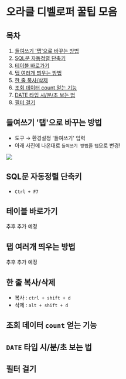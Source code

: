 # 오라클 디벨로퍼 꿀팁 모음

## 목차
1. [들여쓰기 '탭'으로 바꾸는 방법](#들여쓰기-탭으로-바꾸는-방법)
2. [SQL문 자동정렬 단축키](#sql문-자동정렬-단축키)
3. [테이블 바로가기](#테이블-바로가기)
4. [탭 여러개 띄우는 방법](#탭-여러개-띄우는-방법)
5. [한 줄 복사/삭제](#한-줄-복사삭제)
6. [조회 데이터 count 얻는 기능](#조회-데이터-count-얻는-기능)
7. [DATE 타입 시/분/초 보는 법](#date-타입-시분초-보는-법)
8. [필터 걸기](#필터-걸기)


## 들여쓰기 '탭'으로 바꾸는 방법
- 도구 &rightarrow; 환경설정 '들여쓰기' 입력 
- 아래 사진에 나온대로 `들여쓰기 방법`을 `탭`으로 변경!

![](https://velog.velcdn.com/images/djdjdddd/post/7f3c5519-8bfe-4686-801e-f857b87b1edd/image.png)



## SQL문 자동정렬 단축키
- `Ctrl + F7`

## 테이블 바로가기
추후 추가 예정

## 탭 여러개 띄우는 방법
추후 추가 예정


## 한 줄 복사/삭제
- 복사 : `ctrl + shift + d`
- 삭제 : `alt + shift + d`


## 조회 데이터 `count` 얻는 기능


## `DATE` 타입 시/분/초 보는 법


## 필터 걸기